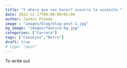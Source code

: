 ```yaml
---
title: "Y ahora que vas hacer? susurra la vocesita "
date: 2022-12-17T00:00:00+01:00
author: Jazmin Pineda
image : "images/blog/blog-post-1.jpg"
bg_image: "images/feature-bg.jpg"
categories: ["Carrera"]
tags: ["Consejos","Retro"]
draft: true
# type: "post"
---
```


To write out 